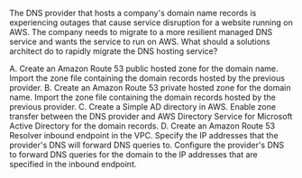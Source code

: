 The DNS provider that hosts a company's domain name records is experiencing outages that cause service disruption for a website running on AWS. The company needs to migrate to a more resilient managed DNS service and wants the service to run on AWS. What should a solutions architect do to rapidly migrate the DNS hosting service? 

A. Create an Amazon Route 53 public hosted zone for the domain name. Import the zone file containing the domain records hosted by the previous provider. 
B. Create an Amazon Route 53 private hosted zone for the domain name. Import the zone file containing the domain records hosted by the previous provider. 
C. Create a Simple AD directory in AWS. Enable zone transfer between the DNS provider and AWS Directory Service for Microsoft Active Directory for the domain records. 
D. Create an Amazon Route 53 Resolver inbound endpoint in the VPC. Specify the IP addresses that the provider's DNS will forward DNS queries to. Configure the provider's DNS to forward DNS queries for the domain to the IP addresses that are specified in the inbound endpoint.